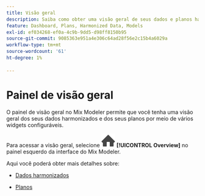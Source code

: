 ```yaml
---
title: Visão geral
description: Saiba como obter uma visão geral de seus dados e planos harmonizados no Mix Modeler.
feature: Dashboard, Plans, Harmonized Data, Models
exl-id: ef034268-ef0a-4c9b-9dd5-d98ff8150b95
source-git-commit: 9085363e951a4e306c64ad28f56e2c15b4a6029a
workflow-type: tm+mt
source-wordcount: '61'
ht-degree: 1%

---
```


# Painel de visão geral


O painel de visão geral no Mix Modeler permite que você tenha uma visão geral dos seus dados harmonizados e dos seus planos por meio de vários widgets configuráveis.

Para acessar a visão geral, selecione ![Página inicial](/help/assets//icons/Home.svg) **[!UICONTROL Overview]** no painel esquerdo da interface do Mix Modeler.

Aqui você poderá obter mais detalhes sobre:

* [Dados harmonizados](harmonized-data.md)

* [Planos](plans.md)
